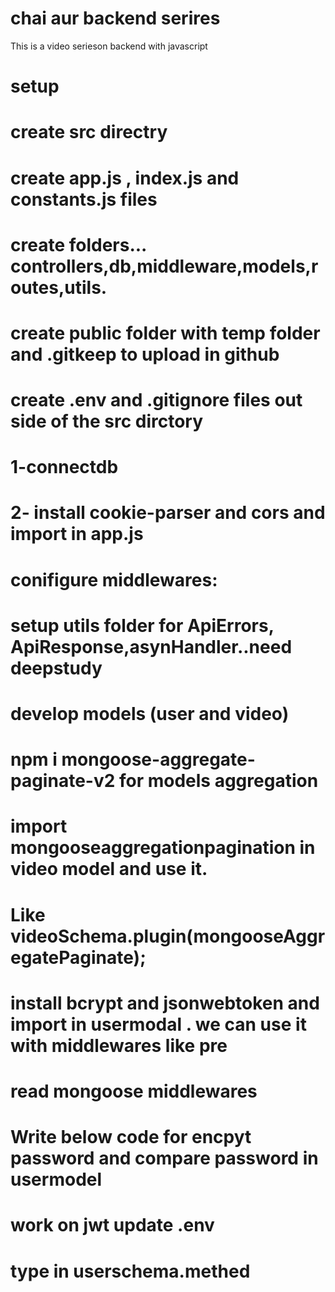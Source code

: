 # chai aur backend serires

This is a video serieson backend with javascript
# setup
# create src directry
# create app.js , index.js and constants.js files
# create folders... controllers,db,middleware,models,routes,utils.
# create public folder with temp folder and .gitkeep to upload in github
# create .env and .gitignore files out side of the src dirctory



# 1-connectdb
# 2- install cookie-parser and cors and import in app.js
  # conifigure middlewares:
   <!-- app.use( -->
  <!-- cors({
    origin: process.env.CORS_ORIGIN,
    credentials: true,
  })
);

app.use(express.json({ limit: "16kb" }));
app.use(express.urlencoded({ extended: true }));
app.use(express.static("public")); -->
<!-- app.use(cookieParser()); -->

# setup utils folder for ApiErrors, ApiResponse,asynHandler..need deepstudy

# develop models (user and video)
# npm i mongoose-aggregate-paginate-v2 for models aggregation
# import mongooseaggregationpagination in video model and use it.
# Like videoSchema.plugin(mongooseAggregatePaginate);
# install bcrypt and jsonwebtoken and import in usermodal . we can use it with middlewares like pre
# read mongoose middlewares 
# Write below code for encpyt password and compare password in usermodel
<!-- userSchema.pre("save", async function (next) {
  if (!this.isModified("password")) {
    next();
  }
  const salt = await bcrypt.genSalt(10);
  this.password = await bcrypt.hash(this.password, salt);
  next();
});

userSchema.methods.matchPassword = async function (enteredPassword) {
  return await bcrypt.compare(enteredPassword, this.password);
}; -->
# work on jwt update .env
<!-- ACCESS_TOKEN_SECRET=chaiaurcode
ACCESS_TOKEN_EXPIRY = 1d

REFRESH_TOKEN_SECRET=chaiaurcode2
REFRESH_TOKEN_EXPIRY=10d -->
# type in userschema.methed
<!-- userSchema.methods.getSignedJwtToken = function () {
  return jwt.sign(
    {
      id: this._id,
      email: this.email,
      username: this.username,
      fullname: this.fullname,
    },
    process.env.ACCESS_TOKEN_SECRET,
    {
      expiresIn: process.env.ACCESS_TOKEN_EXPIRY,
    }
  );
};
userSchema.methods.getRefreshSignedJwtToken = function () {
  return jwt.sign(
    {
      id: this._id,
    },
    process.env.REFRESH_TOKEN_SECRET,
    {
      expiresIn: process.env.REFRESH_TOKEN_EXPIRY,
    }
  );
}; -->
#
#